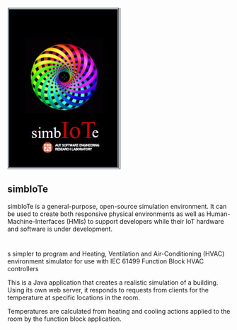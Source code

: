 ![simbIoTe logo](graphics/simbIoTe.jpg)

## simbIoTe 

simbIoTe is a general-purpose, open-source simulation environment. It can be used to create both responsive physical environments as well as Human-Machine-Interfaces (HMIs) to support developers while their IoT hardware and software is under development.

#

s simpler to program and 
Heating, Ventilation and Air-Conditioning (HVAC) environment simulator for use with IEC 61499 Function Block HVAC controllers

This is a Java application that creates a realistic simulation of a building. Using its own web server, it responds to requests from clients for the temperature at specific locations in the room. 

Temperatures are calculated from heating and cooling actions applied to the room by the function block application.
